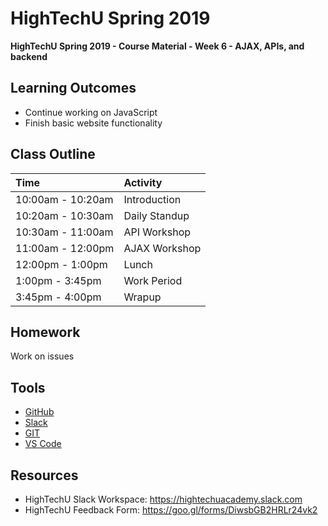 # HighTechU Spring 2019

**HighTechU Spring 2019 - Course Material - Week 6 - AJAX, APIs, and backend**

## Learning Outcomes

* Continue working on JavaScript
* Finish basic website functionality

## Class Outline

|Time|Activity|
|:---|:---|
|10:00am - 10:20am|Introduction|
|10:20am - 10:30am|Daily Standup|
|10:30am - 11:00am|API Workshop|
|11:00am - 12:00pm|AJAX Workshop|
|12:00pm - 1:00pm|Lunch|
|1:00pm - 3:45pm|Work Period|
|3:45pm - 4:00pm|Wrapup|

## Homework

Work on issues

## Tools

* [GitHub](https://github.com/)
* [Slack](https://slack.com/)
* [GIT](https://git-scm.com/)
* [VS Code](https://code.visualstudio.com/)

## Resources

* HighTechU Slack Workspace: https://hightechuacademy.slack.com
* HighTechU Feedback Form: https://goo.gl/forms/DiwsbGB2HRLr24vk2

